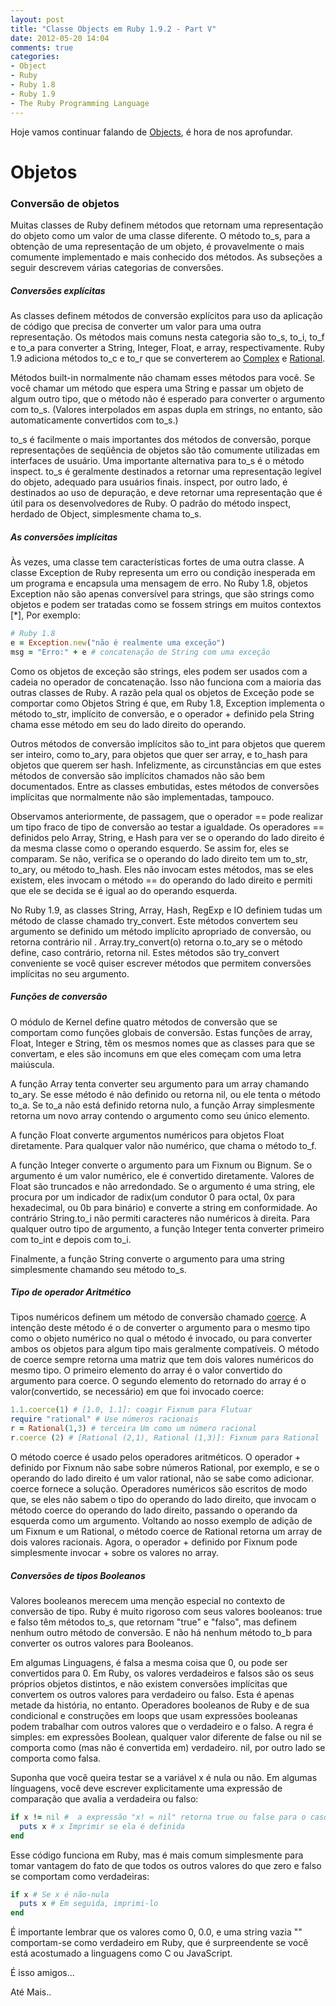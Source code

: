 ```yaml
---
layout: post
title: "Classe Objects em Ruby 1.9.2 - Part V"
date: 2012-05-20 14:04
comments: true
categories:
- Object
- Ruby
- Ruby 1.8
- Ruby 1.9
- The Ruby Programming Language
---
```

<!--more-->
<p>Hoje vamos continuar falando de <a href="http://ruby-doc.org/core-1.9.3/Object.html">Objects</a>, é hora de nos aprofundar.</p>

<h1>Objetos</h1>

<h3>Conversão de objetos</h3>

Muitas classes de Ruby definem métodos que retornam uma representação do objeto como um valor de uma classe diferente.
O método to_s, para a obtenção de uma representação de um objeto, é provavelmente o mais comumente implementado e mais conhecido
dos métodos. As subseções a seguir descrevem várias categorias de conversões.

<h5>Conversões explícitas</h5>

As classes definem métodos de conversão explícitos para uso da aplicação de código que precisa de converter um valor para uma
outra representação. Os métodos mais comuns nesta categoria são to_s, to_i, to_f e to_a para converter a String, Integer, Float,
e array, respectivamente. Ruby 1.9 adiciona métodos to_c e to_r que se converterem ao <a href="http://ruby-doc.org/stdlib-1.9.2/libdoc/syck/rdoc/Complex.html">Complex</a> e <a href="http://ruby-doc.org/stdlib-1.9.2/libdoc/bigdecimal/rdoc/Rational.html">Rational</a>.

Métodos built-in normalmente não chamam esses métodos para você. Se você chamar um método que espera uma String e passar um objeto
de algum outro tipo, que o método não é esperado para converter o argumento com to_s. (Valores interpolados em aspas dupla em strings,
no entanto, são automaticamente convertidos com to_s.)

to_s é facilmente o mais importantes dos métodos de conversão, porque representações de seqüência de objetos são tão comumente
utilizadas em interfaces de usuário. Uma importante alternativa para to_s é o método inspect. to_s é geralmente destinados a retornar uma
representação legível do objeto, adequado para usuários finais. inspect, por outro lado, é destinados ao uso de depuração, e deve
retornar uma representação que é útil para os desenvolvedores de Ruby. O padrão do método inspect, herdado de Object, simplesmente chama
to_s.

<h5>As conversões implícitas</h5>

Às vezes, uma classe tem características fortes de uma outra classe. A classe Exception de Ruby representa um erro ou condição
inesperada em um programa e encapsula uma mensagem de erro. No Ruby 1.8, objetos Exception não são apenas conversível para strings,
que são strings como objetos e podem ser tratadas como se fossem strings em muitos contextos [*], Por exemplo:

``` ruby class Exception
# Ruby 1.8
e = Exception.new("não é realmente uma exceção")
msg = "Erro:" + e # concatenação de String com uma exceção
```

Como os objetos de exceção são strings, eles podem ser usados ​​com a cadeia no operador de concatenação. Isso não funciona com a
maioria das outras classes de Ruby. A razão pela qual os objetos de Exceção pode se comportar como Objetos String é que, em Ruby
1.8, Exception implementa o método to_str, implícito de conversão, e o operador + definido pela String chama esse método em seu
do lado direito do operando.

Outros métodos de conversão implícitos são to_int para objetos que querem ser inteiro, como to_ary, para objetos que quer ser
array, e to_hash para objetos que querem ser hash. Infelizmente, as circunstâncias em que estes métodos de conversão são implícitos
chamados não são bem documentados. Entre as classes embutidas, estes métodos de conversões implícitas que normalmente não são implementadas, tampouco.

Observamos anteriormente, de passagem, que o operador == pode realizar um tipo fraco de tipo de conversão ao testar a igualdade.
Os operadores == definidos pelo Array, String, e Hash para ver se o operando do lado direito é da mesma classe como o operando esquerdo.
Se assim for, eles se comparam. Se não, verifica se o operando do lado direito tem um to_str, to_ary, ou método to_hash.
Eles não invocam estes métodos, mas se eles existem, eles invocam o método == do operando do lado direito e permiti que ele se decida
se é igual ao do operando esquerda.

No Ruby 1.9, as classes String, Array, Hash, RegExp e IO definiem tudas um método de classe chamado try_convert. Este métodos
convertem seu argumento se definido um método implícito apropriado de conversão, ou retorna contrário nil . Array.try_convert(o)
retorna o.to_ary se o método define, caso contrário, retorna nil. Estes métodos são try_convert conveniente se você quiser escrever
métodos que permitem conversões implícitas no seu argumento.

<h5>Funções de conversão</h5>

O módulo de Kernel define quatro métodos de conversão que se comportam como funções globais de conversão. Estas funções de array, Float,
Integer e String, têm os mesmos nomes que as classes para que se convertam, e eles são incomuns em que eles começam com uma
letra maiúscula.

A função Array tenta converter seu argumento para um array chamando to_ary. Se esse método é não definido ou retorna nil, ou ele tenta
o método to_a. Se to_a não está definido retorna nulo, a função Array simplesmente retorna um novo array contendo o argumento como
seu único elemento.

A função Float converte argumentos numéricos para objetos Float diretamente. Para qualquer valor não numérico, que chama o método to_f.

A função Integer converte o argumento para um Fixnum ou Bignum. Se o argumento é um valor numérico, ele é convertido diretamente. Valores
de Float são truncados e não arredondado. Se o argumento é uma string, ele procura por um indicador de radix(um condutor 0 para octal,
0x para hexadecimal, ou 0b para binário) e converte a string em conformidade. Ao contrário String.to_i não permiti caracteres não
numéricos à direita. Para qualquer outro tipo de argumento, a função Integer tenta converter primeiro com to_int e depois com to_i.

Finalmente, a função String converte o argumento para uma string simplesmente chamando seu método to_s.

<h5>Tipo de operador Aritmético</h5>

Tipos numéricos definem um método de conversão chamado <a href="http://www.ruby-doc.org/core-1.9.2/Numeric.html#method-i-coerce">coerce</a>. A intenção deste método é o de converter o argumento para o mesmo tipo como o objeto numérico no qual o método é invocado, ou
para converter ambos os objetos para algum tipo mais geralmente compatíveis. O método de coerce sempre retorna uma matriz que tem dois
valores numéricos do mesmo tipo. O primeiro elemento do array é o valor convertido do argumento para coerce. O segundo elemento do
retornado do array é o valor(convertido, se necessário) em que foi invocado coerce:

``` ruby Coerc
1.1.coerce(1) # [1.0, 1.1]: coagir Fixnum para Flutuar
require "rational" # Use números racionais
r = Rational(1,3) # terceira Um como um número racional
r.coerce (2) # [Rational (2,1), Rational (1,3)]: Fixnum para Rational
```
O método coerce é usado pelos operadores aritméticos. O operador + definido por Fixnum não sabe sobre números Rational, por exemplo, e se
o operando do lado direito é um valor rational, não se sabe como adicionar. coerce fornece a solução. Operadores numéricos são escritos
de modo que, se eles não sabem o tipo do operando do lado direito, que invocam o método coerce do operando do lado direito, passando o
operando da esquerda como um argumento. Voltando ao nosso exemplo de adição de um Fixnum e um Rational, o método coerce de Rational
retorna um array de dois valores racionais. Agora, o operador + definido por Fixnum pode simplesmente invocar + sobre os valores no array.

<h5>Conversões de tipos Booleanos</h5>

Valores booleanos merecem uma menção especial no contexto de conversão de tipo. Ruby é muito rigoroso com seus valores booleanos: true e
falso têm métodos to_s, que retornam "true" e "falso", mas definem nenhum outro método de conversão. E não há nenhum método to_b
para converter os outros valores para Booleanos.

Em algumas Linguagens, é falsa a mesma coisa que 0, ou pode ser convertidos para 0. Em Ruby, os valores verdadeiros e falsos são os
seus próprios objetos distintos, e não existem conversões implícitas que convertem os outros valores para verdadeiro ou falso.
Esta é apenas metade da história, no entanto. Operadores booleanos de Ruby e de sua condicional e construções em loops que usam
expressões booleanas podem trabalhar com outros valores que o verdadeiro e o falso. A regra é simples: em expressões Boolean, qualquer
valor diferente de false ou nil se comporta como (mas não é convertida em) verdadeiro. nil, por outro lado se comporta como falsa.

Suponha que você queira testar se a variável x é nula ou não. Em algumas línguagens, você deve escrever explicitamente uma expressão
de comparação que avalia a verdadeira ou falso:

```ruby True ou False
if x != nil #  a expressão "x! = nil" retorna true ou false para o caso
  puts x # x Imprimir se ela é definida
end
```

Esse código funciona em Ruby, mas é mais comum simplesmente para tomar vantagem do fato de que todos os outros valores do que zero e
falso se comportam como verdadeiras:

``` ruby True ou False
if x # Se x é não-nula
  puts x # Em seguida, imprimi-lo
end
```

É importante lembrar que os valores como 0, 0.0, e uma string vazia "" comportam-se como verdadeiro em Ruby, que é surpreendente se você
está acostumado a linguagens como C ou JavaScript.

É isso amigos...

Até Mais..
